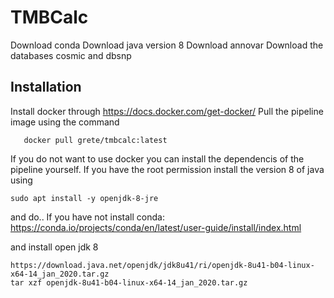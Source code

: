 # TMBCalc
Download conda
Download java version 8
Download annovar
Download the databases cosmic and dbsnp

## Installation

Install docker through 
https://docs.docker.com/get-docker/
Pull the pipeline image using the command

```
   docker pull grete/tmbcalc:latest
```

If you do not want to use docker you can install the dependencis of the pipeline yourself.
If you have the root permission install the version 8 of java using
```
sudo apt install -y openjdk-8-jre 
```
and do..
If you have not install conda:
https://conda.io/projects/conda/en/latest/user-guide/install/index.html

and install open jdk 8
```
https://download.java.net/openjdk/jdk8u41/ri/openjdk-8u41-b04-linux-x64-14_jan_2020.tar.gz
tar xzf openjdk-8u41-b04-linux-x64-14_jan_2020.tar.gz
```

